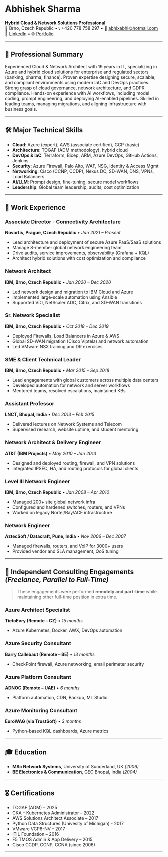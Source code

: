 # Abhishek Sharma

**Hybrid Cloud & Network Solutions Professional**  
📍 Brno, Czech Republic • 📞 +420 778 758 297 • 📧 abhixabhi@hotmail.com  
🔗 [LinkedIn](https://www.linkedin.com/in/absharma9/) • 🌐 [Portfolio](https://bold.pro/my/abhisshb/157)  

---

## 🧠 Professional Summary

Experienced Cloud & Network Architect with 19 years in IT, specializing in Azure and hybrid cloud solutions for enterprise and regulated sectors (banking, pharma, finance). Proven expertise designing secure, scalable, and compliant environments using modern IaC and DevOps practices. Strong grasp of cloud governance, network architecture, and GDPR compliance. Hands-on experience with AI workflows, including model coding, prompt engineering, and deploying AI-enabled pipelines. Skilled in leading teams, managing migrations, and aligning infrastructure with business goals.

---

## 🛠️ Major Technical Skills

- **Cloud**: Azure (expert), AWS (associate certified), GCP (basic)
- **Architecture**: TOGAF (ADM methodology), hybrid cloud
- **DevOps & IaC**: Terraform, Bicep, ARM, Azure DevOps, GitHub Actions, Jenkins
- **Security**: Azure Firewall, Palo Alto, WAF, NSG, Identity & Access Mgmt
- **Networking**: Cisco (CCNP, CCDP), Nexus DC, SD-WAN, DNS, VPNs, Load Balancers
- **AI/LLM**: Prompt design, fine-tuning, secure model workflows
- **Leadership**: Global team leadership, audits, cost optimization

---

## 💼 Work Experience

### Associate Director - Connectivity Architecture  
**Novartis, Prague, Czech Republic** • *Jan 2021 – Present*  
- Lead architecture and deployment of secure Azure PaaS/SaaS solutions  
- Manage 8-member global network engineering team  
- Drive audits, service improvements, observability (Grafana + KQL)  
- Architect hybrid solutions with cost optimization and compliance  

### Network Architect  
**IBM, Brno, Czech Republic** • *Jan 2020 – Dec 2020*  
- Led network design and migration to IBM Cloud and Azure  
- Implemented large-scale automation using Ansible  
- Supported VDI, NetScaler ADC, Citrix, and SD-WAN transitions  

### Sr. Network Specialist  
**IBM, Brno, Czech Republic** • *Oct 2018 – Dec 2019*  
- Deployed Firewalls, Load Balancers in Azure & AWS  
- Global SD-WAN migration (Cisco Viptela) and network automation  
- Led VMware NSX training and DR exercises  

### SME & Client Technical Leader  
**IBM, Brno, Czech Republic** • *Mar 2015 – Sep 2018*  
- Lead engagements with global customers across multiple data centers  
- Developed automation for network and server workflows  
- Mentored teams, resolved escalations, maintained KBs  

### Assistant Professor  
**LNCT, Bhopal, India** • *Dec 2013 – Feb 2015*  
- Delivered lectures on Network Systems and Telecom  
- Supervised research, website uptime, and student mentoring  

### Network Architect & Delivery Engineer  
**AT&T (IBM Projects)** • *May 2010 – Jan 2013*  
- Designed and deployed routing, firewall, and VPN solutions  
- Integrated IPSEC, HA, and routing protocols for global clients  

### Level III Network Engineer  
**IBM, Brno, Czech Republic** • *Jan 2008 – Apr 2010*  
- Managed 200+ site global network infra  
- Configured and hardened switches, routers, and VPNs  
- Worked on legacy Nortel/Bay/ACE infrastructure  

### Network Engineer  
**AztecSoft / Datacraft, Pune, India** • *Nov 2006 – Dec 2007*  
- Managed firewalls, routers, and VoIP for 3000+ users  
- Provided vendor and SLA management, QoS tuning  

---

## 🔧 Independent Consulting Engagements *(Freelance, Parallel to Full-Time)*

> These engagements were performed **remotely and part-time** while maintaining other full-time position in extra time.

### Azure Architect Specialist  
**TietoEvry (Remote – CZ)** • *15 months*  
- Azure Kubernetes, Docker, AWX, DevOps automation  

### Azure Security Consultant  
**Barry Callebaut (Remote – BE)** • *13 months*  
- CheckPoint firewall, Azure networking, email perimeter security  

### Azure Platform Consultant  
**ADNOC (Remote – UAE)** • *6 months*  
- Platform automation, CDN, Backup, ML Studio  

### Azure Monitoring Consultant  
**EuroWAG (via TrustSoft)** • *3 months*  
- Python-based KQL dashboards, Azure metrics  

---

## 🎓 Education

- **MSc Network Systems**, University of Sunderland, UK *(2006)*  
- **BE Electronics & Communication**, GEC Bhopal, India *(2004)*

---

## 🎖 Certifications

- TOGAF (ADM) – 2025  
- CKA – Kubernetes Administrator – 2022  
- AWS Solutions Architect Associate – 2017  
- Python Data Structures (Univesity of Michigan) - 2017
- VMware VCP6-NV – 2017  
- ITIL Foundation – 2016  
- F5 TMOS Admin & App Delivery – 2015  
- Cisco CCDP, CCNP, CCNA (since 2006)

---

